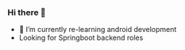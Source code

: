 ### Hi there 👋

- 🌱 I’m currently re-learning android development
- Looking for Springboot backend roles
